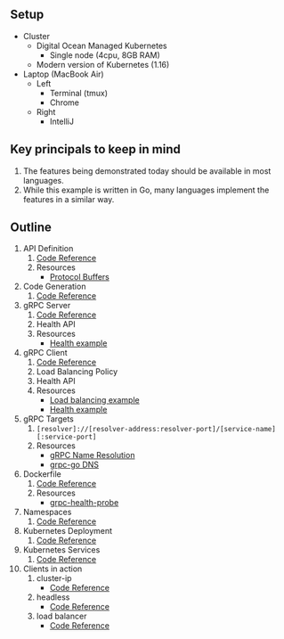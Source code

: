 ## Setup

* Cluster
  * Digital Ocean Managed Kubernetes
    * Single node (4cpu, 8GB RAM)
  * Modern version of Kubernetes (1.16)
* Laptop (MacBook Air)
  * Left
    * Terminal (tmux)
    * Chrome
  * Right
    * IntelliJ

## Key principals to keep in mind

1. The features being demonstrated today should be available in most languages.
1. While this example is written in Go, many languages implement the features in a similar way.

## Outline

1. API Definition
   1. [Code Reference](api/v1/v1.proto)
   1. Resources
      * [Protocol Buffers](https://developers.google.com/protocol-buffers)
1. Code Generation
   1. [Code Reference](api/v1/v1.go)
1. gRPC Server
   1. [Code Reference](internal/server/command.go)
   1. Health API
   1. Resources
      * [Health example](https://github.com/grpc/grpc-go/tree/master/examples/features/health)
1. gRPC Client
   1. [Code Reference](internal/client/command.go)
   1. Load Balancing Policy
   1. Health API
   1. Resources
      * [Load balancing example](https://github.com/grpc/grpc-go/tree/master/examples/features/load_balancing)
      * [Health example](https://github.com/grpc/grpc-go/tree/master/examples/features/health)
1. gRPC Targets
   1. `[resolver]://[resolver-address:resolver-port]/[service-name][:service-port]`
   1. Resources
      * [gRPC Name Resolution](https://github.com/grpc/grpc/blob/master/doc/naming.md)
      * [grpc-go DNS](https://github.com/grpc/grpc-go/blob/master/internal/resolver/dns/dns_resolver.go)
1. Dockerfile
   1. [Code Reference](Dockerfile)
   1. Resources
      * [grpc-health-probe](https://github.com/grpc-ecosystem/grpc-health-probe)   
1. Namespaces
   1. [Code Reference](k8s/00-init/README.md)
1. Kubernetes Deployment
   1. [Code Reference](k8s/01-gok-server-deployment/README.md)
1. Kubernetes Services
   1. [Code Reference](k8s/02-gok-server-services/README.md)
1. Clients in action
   1. cluster-ip
      * [Code Reference](k8s/03-gok-client-clusterip/README.md)
   1. headless
      * [Code Reference](k8s/04-gok-client-headless/README.md)
   1. load balancer
      * [Code Reference](k8s/05-gok-client-lb/README.md)
